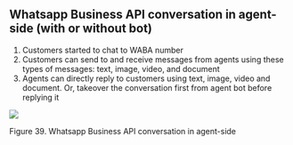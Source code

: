 ## Whatsapp Business API conversation in agent-side (with or without bot)

1.  Customers started to chat to WABA number
2.  Customers can send to and receive messages from agents using these types of messages: text, image, video, and document
3.  Agents can directly reply to customers using text, image, video and document. Or, takeover the conversation first from agent bot before replying it

![](https://lh4.googleusercontent.com/wumQyCutbf5TtDpyNa8mTWFI5hgE_HJpkXIZXOX4bbK0SOBdUSCKvCm5ZqbMHUjgCfoFk_kjnQ-E40BLsNA8MQpLJikQFTP6xDkwOBplqctUt04-UnPt8iRu5fkElkeePhbRO8DA)

Figure 39. Whatsapp Business API conversation in agent-side
